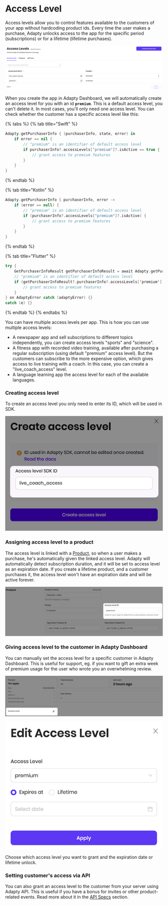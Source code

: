 # Access Level

Access levels allow you to control features available to the customers of your app without hardcoding product ids. Every time the user makes a purchase, Adapty unlocks access to the app for the specific period \(subscriptions\) or for a lifetime \(lifetime purchases\).

![A list of access levels](../.gitbook/assets/cleanshot-2020-11-03-at-23.47.09-2x.png)

When you create the app in Adapty Dashboard, we will automatically create an access level for you with an id **`premium`**. This is a default access level, you can't delete it. In most cases, you'll only need one access level. You can check whether the customer has a specific access level like this:

{% tabs %}
{% tab title="Swift" %}
```swift
Adapty.getPurchaserInfo { (purchaserInfo, state, error) in
    if error == nil {
        // "premium" is an identifier of default access level
        if purchaserInfo?.accessLevels["premium"]?.isActive == true {
            // grant access to premium features
        }
    }
}
```
{% endtab %}

{% tab title="Kotlin" %}
```kotlin
Adapty.getPurchaserInfo { purchaserInfo, error ->
    if (error == null) {
        // "premium" is an identifier of default access level
        if (purchaserInfo?.accessLevels["premium"]?.isActive) {
            // grant access to premium features
        }
    }
}
```
{% endtab %}

{% tab title="Flutter" %}
```kotlin
try {
    GetPurchaserInfoResult getPurchaserInfoResult = await Adapty.getPurchaserInfo();
    // "premium" is an identifier of default access level
    if (getPurchaserInfoResult?.purchaserInfo?.accessLevels['premium'].isActive) {
        // grant access to premium features
    }
} on AdaptyError catch (adaptyError) {}
catch (e) {}
```
{% endtab %}
{% endtabs %}

You can have multiple access levels per app. This is how you can use multiple access levels:  

* A newspaper app and sell subscriptions to different topics independently, you can create access levels "sports" and "science".
* A fitness app with recorded video training, available after purchasing a regular subscription \(using default "premium" access level\). But the customers can subscribe to the more expensive option, which gives access to live training with a coach. In this case, you can create a "live\_coach\_access" level.
* A language learning app the access level for each of the available languages.

### 

### Creating access level

To create an access level you only need to enter its ID, which will be used in SDK.

![Creating access level](../.gitbook/assets/cleanshot-2020-11-04-at-00.46.09-2x.png)

### 

### Assigning access level to a product

The access level is linked with a [Product](product.md), so when a user makes a purchase, he's automatically given the linked access level. Adapty will automatically detect subscription duration, and it will be set to access level as an expiration date. If you create a lifetime product, and a customer purchases it, the access level won't have an expiration date and will be active forever.

![Access level of the product](../.gitbook/assets/cleanshot-2021-01-22-at-18.01.11.png)

### 

### Giving access level to the customer in Adapty Dashboard

You can manually set the access level for a specific customer in Adapty Dashboard. This is useful for support, eg. if you want to gift an extra week of premium usage for the user who wrote you an overwhelming review.

![Access level of the customer](../.gitbook/assets/cleanshot-2020-11-04-at-00.30.17-2x.png)

![Setting customer&apos;s access level](../.gitbook/assets/cleanshot-2020-11-04-at-00.36.57-2x.png)

Choose which access level you want to grant and the expiration date or lifetime unlock.



### Setting customer's access via API

You can also grant an access level to the customer from your server using Adapty API. This is useful if you have a bonus for invites or other product-related events. Read more about it in the [API Specs](../server-side-api/api-specs.md#prolong-grant-a-subscription-for-a-user) section.

